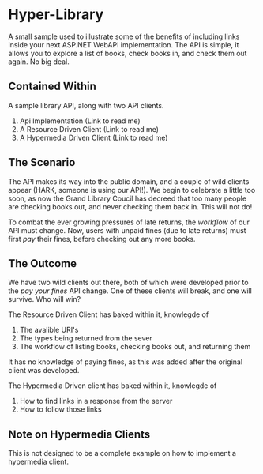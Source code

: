 Hyper-Library
=============

A small sample used to illustrate some of the benefits of including links inside your next ASP.NET WebAPI implementation.
The API is simple, it allows you to explore a list of books, check books in, and check them out again. No big deal. 

## Contained Within
A sample library API, along with two API clients.

1) Api Implementation (Link to read me)
2) A Resource Driven Client  (Link to read me)
3) A Hypermedia Driven Client (Link to read me)

## The Scenario 
The API makes its way into the public domain, and a couple of wild clients appear (HARK, someone is using our API!).
We begin to celebrate a little too soon, as now the Grand Library Coucil has decreed that too many people are checking books
out, and never checking them back in. This will not do! 

To combat the ever growing pressures of late returns, the *workflow* of our API must change. Now, users with unpaid fines
(due to late returns) must first *pay* their fines, before checking out any more books.

## The Outcome 
We have two wild clients out there, both of which were developed prior to the *pay your fines* API change. One of these clients will
break, and one will survive. Who will win?

The Resource Driven Client has baked within it, knowlegde of
1) The avalible URI's
2) The types being returned from the sever
3) The workflow of listing books, checking books out, and returning them

It has no knowledge of paying fines, as this was added after the original client was developed. 

The Hypermedia Driven client has baked within it, knowlegde of
1) How to find links in a response from the server
2) How to follow those links

## Note on Hypermedia Clients
This is not designed to be a complete example on how to implement a hypermedia client. 




